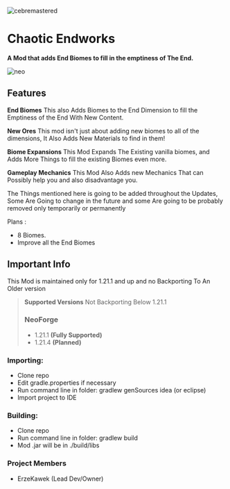 ![cebremastered](https://cdn.modrinth.com/data/cached_images/7301895836ee4d108d298e2e8ca2aaea1b47b72c_0.webp)
# Chaotic Endworks
**A Mod that adds End Biomes to fill in the emptiness of The End.**

![neo](https://cdn.modrinth.com/data/cached_images/2a0a8ac66880527d9c4cd691410228aafd6959b2_0.webp)
## Features

**End Biomes**
This also Adds Biomes to the End Dimension to fill the Emptiness of the End With New Content.

**New Ores**
This mod isn't just about adding new biomes to all of the dimensions, It Also Adds New Materials to find in them!

**Biome Expansions**
This Mod Expands The Existing vanilla biomes, and Adds More Things to fill the existing Biomes even more.

**Gameplay Mechanics**
This Mod Also Adds new Mechanics That can Possibly help you and also disadvantage you.

The Things mentioned here is going to be added throughout the Updates, Some Are Going to change in the future and some Are going to be probably removed only temporarily or permanently

Plans :
- 8 Biomes.
- Improve all the End Biomes

## Important Info

This Mod is maintained only for 1.21.1 and up and no Backporting To An Older version

> **Supported Versions** Not Backporting Below 1.21.1
> ### NeoForge
> * 1.21.1 **(Fully Supported)**
> * 1.21.4 **(Planned)**

### Importing:
* Clone repo
* Edit gradle.properties if necessary
* Run command line in folder: gradlew genSources idea (or eclipse)
* Import project to IDE

### Building:
* Clone repo
* Run command line in folder: gradlew build
* Mod .jar will be in ./build/libs

### Project Members

- ErzeKawek (Lead Dev/Owner)
